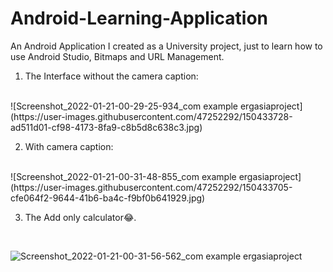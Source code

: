 # Android-Learning-Application
An Android Application I created as a University project, just to learn how to use Android Studio, Bitmaps and URL Management.

1. The Interface without the camera caption:
<br>
![Screenshot_2022-01-21-00-29-25-934_com example ergasiaproject](https://user-images.githubusercontent.com/47252292/150433728-ad511d01-cf98-4173-8fa9-c8b5d8c638c3.jpg)

<br>

2. With camera caption:
<br>
![Screenshot_2022-01-21-00-31-48-855_com example ergasiaproject](https://user-images.githubusercontent.com/47252292/150433705-cfe064f2-9644-41b6-ba4c-f9bf0b641929.jpg)

<br>

3. The Add only calculator😂.
<br>

![Screenshot_2022-01-21-00-31-56-562_com example ergasiaproject](https://user-images.githubusercontent.com/47252292/150433664-4298dbfd-8e0f-4819-bda6-1234a3a49863.jpg)
